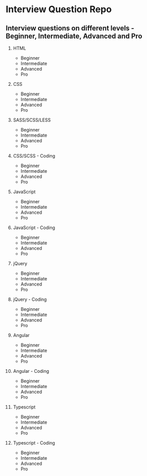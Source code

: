 # Interview Question Repo

## Interview questions on different levels - Beginner, Intermediate, Advanced and Pro


1. HTML
   - Beginner
   - Intermediate
   - Advanced
   - Pro

2. CSS
   - Beginner
   - Intermediate
   - Advanced
   - Pro

3. SASS/SCSS/LESS
   - Beginner
   - Intermediate
   - Advanced
   - Pro

4. CSS/SCSS - Coding
   - Beginner
   - Intermediate
   - Advanced
   - Pro

5. JavaScript
   - Beginner
   - Intermediate
   - Advanced
   - Pro

6. JavaScript - Coding
   - Beginner
   - Intermediate
   - Advanced
   - Pro

7. jQuery
   - Beginner
   - Intermediate
   - Advanced
   - Pro

8. jQuery - Coding
   - Beginner
   - Intermediate
   - Advanced
   - Pro

9. Angular
   - Beginner
   - Intermediate
   - Advanced
   - Pro

10. Angular - Coding
    - Beginner
    - Intermediate
    - Advanced
    - Pro

11. Typescript
    - Beginner
    - Intermediate
    - Advanced
    - Pro

12. Typescript - Coding
    - Beginner
    - Intermediate
    - Advanced
    - Pro






